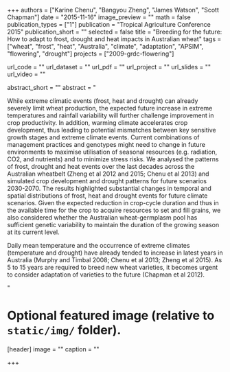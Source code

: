 +++
authors = ["Karine Chenu", "Bangyou Zheng", "James Watson", "Scott Chapman"]
date = "2015-11-16"
image_preview = ""
math = false
publication_types = ["1"]
publication = "Tropical Agriculture Conference 2015"
publication_short = ""
selected = false
title = "Breeding for the future: How to adapt to frost, drought and heat impacts in Australian wheat"
tags = ["wheat", "frost", "heat", "Australia", "climate", "adaptation", "APSIM", "flowering", "drought"]
projects = ["2009-grdc-flowering"]

url_code = ""
url_dataset = ""
url_pdf = ""
url_project = ""
url_slides = ""
url_video = ""

abstract_short = ""
abstract = "<p>While extreme climatic events (frost, heat and drought) can already severely limit wheat production, the expected future increase in extreme temperatures and rainfall variability will further challenge improvement in crop productivity. In addition, warming climate accelerates crop development, thus leading to potential mismatches between key sensitive growth stages and extreme climate events. Current combinations of management practices and genotypes might need to change in future environments to maximise utilisation of seasonal resources (e.g. radiation, CO2, and nutrients) and to minimize stress risks. We analysed the patterns of frost, drought and heat events over the last decades across the Australian wheatbelt (Zheng et al 2012 and 2015; Chenu et al 2013) and simulated crop development and drought patterns for future scenarios 2030-2070. The results highlighted substantial changes in temporal and spatial distributions of frost, heat and drought events for future climate scenarios. Given the expected reduction in crop-cycle duration and thus in the available time for the crop to acquire resources to set and fill grains, we also considered whether the Australian wheat-germplasm pool has sufficient genetic variability to maintain the duration of the growing season at its current level. </p><p>Daily mean temperature and the occurrence of extreme climates (temperature and drought) have already tended to increase in latest years in Australia (Murphy and Timbal 2008; Chenu et al 2013; Zheng et al 2015). As 5 to 15 years are required to breed new wheat varieties, it becomes urgent to consider adaptation of varieties to the future (Chapman et al 2012).</p>"



# Optional featured image (relative to `static/img/` folder).
[header]
image = ""
caption = ""

+++
